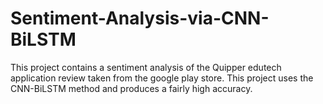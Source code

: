 # Sentiment-Analysis-via-CNN-BiLSTM

This project contains a sentiment analysis of the Quipper edutech application review taken from the google play store. This project uses the CNN-BiLSTM method and produces a fairly high accuracy.
